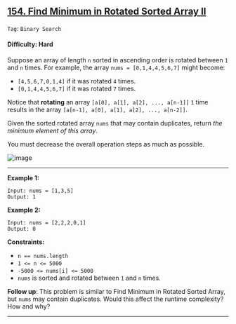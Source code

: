 ## [154. Find Minimum in Rotated Sorted Array II](https://leetcode.com/problems/find-minimum-in-rotated-sorted-array-ii)

```Tag```: ```Binary Search```

#### Difficulty: Hard

Suppose an array of length ```n``` sorted in ascending order is rotated between ```1``` and ```n``` times. For example, the array ```nums = [0,1,4,4,5,6,7]``` might become:

- ```[4,5,6,7,0,1,4]``` if it was rotated ```4``` times.
- ```[0,1,4,4,5,6,7]``` if it was rotated ```7``` times.

Notice that __rotating__ an array ```[a[0], a[1], a[2], ..., a[n-1]]``` ```1``` time results in the array ```[a[n-1], a[0], a[1], a[2], ..., a[n-2]]```.

Given the sorted rotated array ```nums``` that may contain duplicates, return _the minimum element of this array_.

You must decrease the overall operation steps as much as possible.

![image](https://user-images.githubusercontent.com/35042430/231350141-6af5dee4-0525-42a7-80c9-e1b62953eb0e.png)

---

__Example 1:__
```
Input: nums = [1,3,5]
Output: 1
```

__Example 2:__
```
Input: nums = [2,2,2,0,1]
Output: 0
```

__Constraints:__

- ```n == nums.length```
- ```1 <= n <= 5000```
- ```-5000 <= nums[i] <= 5000```
- ```nums``` is sorted and rotated between ```1``` and ```n``` times.
 

__Follow up__: This problem is similar to Find Minimum in Rotated Sorted Array, but ```nums``` may contain duplicates. Would this affect the runtime complexity? How and why?

---
 
